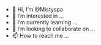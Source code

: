 - 👋 Hi, I’m @Mistyspa
- 👀 I’m interested in ...
- 🌱 I’m currently learning ...
- 💞️ I’m looking to collaborate on ...
- 📫 How to reach me ...

<!---
Mistyspa/Mistyspa is a ✨ special ✨ repository because its `README.md` (this file) appears on your GitHub profile.
You can click the Preview link to take a look at your changes.
--->
